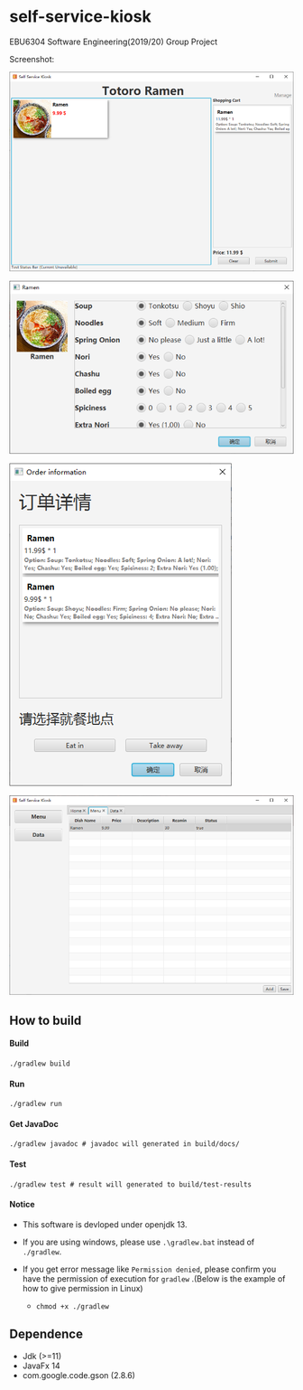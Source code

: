 # self-service-kiosk
EBU6304 Software Engineering(2019/20) Group Project

Screenshot: 

![Screenshot 1](https://github.com/ForeverCyril/self-service-kiosk/raw/master/readme_res/v1/screenshot1.png)

![Screenshot 2](https://github.com/ForeverCyril/self-service-kiosk/raw/master/readme_res/v1/screenshot2.png)

![Screenshot 3](https://github.com/ForeverCyril/self-service-kiosk/raw/master/readme_res/v1/screenshot3.png)

![Screenshot 4](https://github.com/ForeverCyril/self-service-kiosk/raw/master/readme_res/v1/screenshot4.png)



## How to build

#### Build

```shell
./gradlew build
```

#### Run

```shell
./gradlew run
```

#### Get JavaDoc

```shell
./gradlew javadoc # javadoc will generated in build/docs/
```

#### Test

```shell
./gradlew test # result will generated to build/test-results
```



#### Notice

- This software is devloped under openjdk 13.

- If you are using windows, please use `.\gradlew.bat` instead of ` ./gradlew`.

- If you get error message like  `Permission denied`, please confirm you have the permission of execution for `gradlew` .(Below is the example of how to give permission in Linux)

  - ```shell
    chmod +x ./gradlew
    ```

## Dependence

- Jdk (>=11)
- JavaFx 14
- com.google.code.gson (2.8.6)